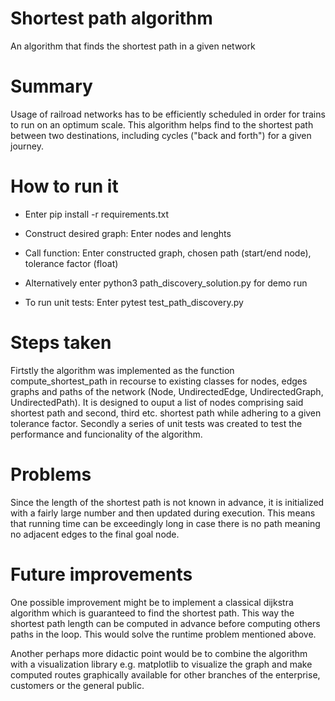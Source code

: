 # Shortest path algorithm

An algorithm that finds the shortest path in a given network

# Summary 

Usage of railroad networks has to be efficiently scheduled in order for trains
to run on an optimum scale. This algorithm helps find to the shortest path between two destinations, including cycles ("back and forth") for a given
journey.

# How to run it

- Enter pip install -r requirements.txt

- Construct desired graph: Enter nodes and lenghts

- Call function: Enter constructed graph, chosen path (start/end node), tolerance factor (float)

- Alternatively enter python3 path_discovery_solution.py for demo run

- To run unit tests: Enter pytest test_path_discovery.py


# Steps taken

Firtstly the algorithm was implemented as the function compute_shortest_path in recourse to existing classes for nodes, edges graphs and paths of the network (Node, UndirectedEdge, UndirectedGraph, UndirectedPath). It is designed to ouput a list of nodes comprising said shortest path and second, third etc. shortest path while adhering to a given tolerance factor. Secondly a series of unit tests was created to test the performance and funcionality of the algorithm.

# Problems 

Since the length of the shortest path is not known in advance, it is initialized
with a fairly large number and then updated during execution. This means that 
running time can be exceedingly long in case there is no path meaning no adjacent edges to the final goal node. 

# Future improvements

One possible improvement might be to implement a classical dijkstra algorithm
which is guaranteed to find the shortest path. This way the shortest path length
can be computed in advance before computing others paths in the loop. This would
solve the runtime problem mentioned above.

Another perhaps more didactic point would be to combine the algorithm with a visualization library e.g. matplotlib to visualize the graph and make computed routes graphically available for other branches of the enterprise, customers 
or the general public.

